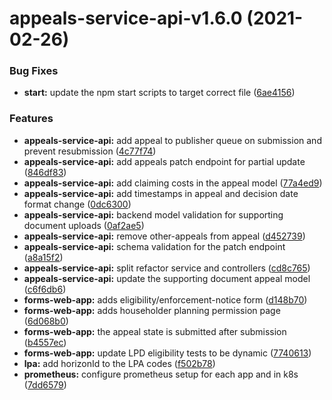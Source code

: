 # appeals-service-api-v1.6.0 (2021-02-26)


### Bug Fixes

* **start:** update the npm start scripts to target correct file ([6ae4156](https://github.com/MrSimonEmms/appeal-planning-decision/commit/6ae41568621905c60af3c7fea9043218a497dbbe))


### Features

* **appeals-service-api:** add appeal to publisher queue on submission and prevent resubmission ([4c77f74](https://github.com/MrSimonEmms/appeal-planning-decision/commit/4c77f74be4cc1780733ad705c01a868f79f3d7de))
* **appeals-service-api:** add appeals patch endpoint for partial update ([846df83](https://github.com/MrSimonEmms/appeal-planning-decision/commit/846df834cd79fcf3449a1db59b2d5c3ee3714cd5))
* **appeals-service-api:** add claiming costs in the appeal model ([77a4ed9](https://github.com/MrSimonEmms/appeal-planning-decision/commit/77a4ed9bc4f0dc55e9525f9c0dd90a3dcc3a5a1f))
* **appeals-service-api:** add timestamps in appeal and decision date format change ([0dc6300](https://github.com/MrSimonEmms/appeal-planning-decision/commit/0dc630057e56428950657f173c82b0980a7a4378))
* **appeals-service-api:** backend model validation for supporting document uploads ([0af2ae5](https://github.com/MrSimonEmms/appeal-planning-decision/commit/0af2ae576d366fde1daa45efce4e53b3cb06f456))
* **appeals-service-api:** remove other-appeals from appeal ([d452739](https://github.com/MrSimonEmms/appeal-planning-decision/commit/d452739badb13c5e24b7affaa3349dd59028bc20))
* **appeals-service-api:** schema validation for the patch endpoint ([a8a15f2](https://github.com/MrSimonEmms/appeal-planning-decision/commit/a8a15f25b6a75334793ed1a6736775642ea905f1))
* **appeals-service-api:** split refactor service and controllers ([cd8c765](https://github.com/MrSimonEmms/appeal-planning-decision/commit/cd8c76587d88da29320c101d1eed615cf2fb798d))
* **appeals-service-api:** update the supporting document appeal model ([c6f6db6](https://github.com/MrSimonEmms/appeal-planning-decision/commit/c6f6db6e84056a37da23c0a7f166dca6910e8416))
* **forms-web-app:** adds eligibility/enforcement-notice form ([d148b70](https://github.com/MrSimonEmms/appeal-planning-decision/commit/d148b70282e3db76be1bbbd4304a1f0a086cfa33))
* **forms-web-app:** adds householder planning permission page ([6d068b0](https://github.com/MrSimonEmms/appeal-planning-decision/commit/6d068b001d4162b206d8fea181df0737a0f3119f))
* **forms-web-app:** the appeal state is submitted after submission ([b4557ec](https://github.com/MrSimonEmms/appeal-planning-decision/commit/b4557ec7ca6927f53e7435a0eeca3995be04f452))
* **forms-web-app:** update LPD eligibility tests to be dynamic ([7740613](https://github.com/MrSimonEmms/appeal-planning-decision/commit/77406130f6d60c92e48a58b68c21d4fdff3c862c))
* **lpa:** add horizonId to the LPA codes ([f502b78](https://github.com/MrSimonEmms/appeal-planning-decision/commit/f502b78cd55bb5fa525e16abf63fa8c9605fb322))
* **prometheus:** configure prometheus setup for each app and in k8s ([7dd6579](https://github.com/MrSimonEmms/appeal-planning-decision/commit/7dd65795a67978377e3b06817d187c333b699fc6))
